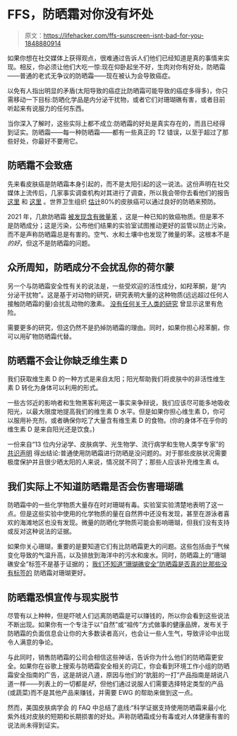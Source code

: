 # FFS，防晒霜对你没有坏处

> 原文：<https://lifehacker.com/ffs-sunscreen-isnt-bad-for-you-1848880914>

如果你想在社交媒体上获得观点，很难通过告诉人们他们已经知道是真的事情来实现。相反，你必须让他们大吃一惊:现在仰卧起坐不好，生肉对你有好处，防晒霜——普通的老式无争议的防晒霜——现在被认为会导致癌症。



以免有人指出明显的矛盾(太阳导致的癌症比防晒霜可能导致的癌症多得多)，你只需移动一下目标:防晒化学品是内分泌干扰物，或者它们对珊瑚礁有害，或者目前听起来有说服力的任何东西。

当你深入了解时，这些实际上都不成立:防晒霜的好处是真实存在的，而且已经得到证实。防晒霜——每一种防晒霜——都有一些真正的 T2 错误，以至于超过了那些好处，你最好不要用它。

## 防晒霜不会致癌

先来看皮肤癌是防晒霜本身引起的，而不是太阳引起的这一说法。这份声明在社交媒体上流传后，几家事实调查机构对其进行了调查，所以我会带你去看他们的报告 [这里](https://factcheck.afp.com/doc.afp.com.327T6YH) 和 [这里](https://healthfeedback.org/claimreview/sunscreen-protects-against-skin-cancer-contrary-to-widespread-claim-that-it-causes-cancer/) 。世界卫生组织 [估计](https://www.who.int/news-room/questions-and-answers/item/radiation-sun-protection)80%的皮肤癌可以通过良好的防晒来预防。

2021 年，几款防晒霜 [被发现含有微量苯](https://www.webmd.com/melanoma-skin-cancer/news/20210611/benzene-found-in-popular-sunscreens-what-to-know) ，这是一种已知的致癌物质。但是苯不是防晒成分；这是污染，公布他们结果的实验室试图推动更好的监管以防止污染，而不是声称防晒霜总是有害的。空气、水和土壤中也发现了微量的苯。这根本不是*的好*，但这不是防晒霜的问题。

## 众所周知，防晒成分不会扰乱你的荷尔蒙

另一个与防晒霜安全性有关的说法是，一些受欢迎的活性成分，如羟苯酮，是“内分泌干扰物”。这是基于对动物的研究，研究表明大量的这种物质(远远超过任何人接触防晒霜的量)会扰乱动物的激素。 [没有任何关于人类的研究](https://www.bbc.com/future/article/20190722-sunscreen-safe-or-toxic) 曾显示这里有危险。

需要更多的研究，但这仍然不是扔掉防晒霜的理由。同时，如果你担心羟苯酮，你可以用矿物防晒霜代替。

## 防晒霜不会让你缺乏维生素 D

我们获取维生素 D 的一种方式是来自太阳；阳光帮助我们将皮肤中的非活性维生素 D 转化为身体可以利用的形式。

一些古邻近的影响者和生物黑客利用这一事实来争辩说，我们应该尽可能多地吸收阳光，以最大限度地提高我们的维生素 D 水平。但是如果你担心维生素 D，你可以服用补充剂，或者确保你吃了大量含有维生素 D 的食物。(你的身体不在乎你的维生素 D 是来自阳光还是饮食。)

一份来自“13 位内分泌学、皮肤病学、光生物学、流行病学和生物人类学专家”的 [共识声明](https://onlinelibrary.wiley.com/doi/full/10.1111/bjd.17992) 得出结论:普通使用防晒霜进行防晒是没问题的。对于那些皮肤状况需要极度保护并且很少晒太阳的人来说，情况就不同了；那些人应该补充维生素 d。

## 我们实际上不知道防晒霜是否会伤害珊瑚礁

防晒霜中的一些化学物质大量存在时对珊瑚有毒。实验室实验清楚地表明了这一点。但是这些实验中使用的化学物质的量在自然界中还没有发现，甚至在游泳者喜欢的海滩地区也没有发现。微量的防晒化学物质可能会影响珊瑚，但我们没有支持或反对这种说法的证据。

如果你关心珊瑚，重要的是要知道它们有比防晒霜更大的问题。这些包括由于气候变化导致的气温升高，以及排放到海洋中的污水和废水。同时，防晒霜上的“珊瑚礁安全”标签不是基于证据的； [我们不知道“珊瑚礁安全”防晒霜是否真的比那些没有标签的](https://www.consumerreports.org/sunscreen/the-truth-about-reef-safe-sunscreen-a3578637894/) 防晒霜对珊瑚更好。

## 防晒霜恐惧宣传与现实脱节

尽管有以上种种，但是吓唬人们远离防晒霜是可以赚钱的，所以你会看到这些说法不断出现。如果你有一个专注于以“自然”或“祖传”方式做事的健康品牌，发布关于防晒霜的负面信息会让你的大多数读者高兴，也会让一些人生气，导致评论中出现令人满意的争论。

与此同时，销售防晒霜的公司会相信这些神话，告诉你为什么他们的防晒霜更安全。如果你在谷歌上搜索与防晒霜安全相关的词汇，你会看到环境工作小组的防晒霜安全指南的广告，这是胡说八道，原因与他们的“肮脏的一打”产品指南是胡说八道一样——列表上的一切都是*好*，但他们通过说服人们需要选择特定类型的产品(或蔬菜)而不是其他产品来赚钱，并需要 EWG 的帮助来做到这一点。

然而，美国皮肤病学会 的 FAQ 中总结了底线:“科学证据支持使用防晒霜来最小化紫外线对皮肤的短期和长期损害的好处。声称防晒霜成分有毒或对人体健康有害的说法尚未得到证实。